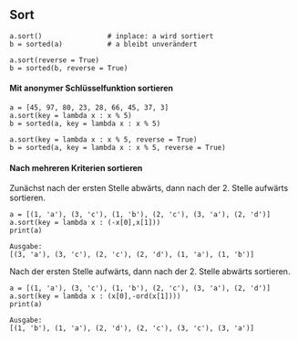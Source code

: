 ## Sort

```
a.sort()                # inplace: a wird sortiert
b = sorted(a)           # a bleibt unverändert

a.sort(reverse = True)
b = sorted(b, reverse = True)
```

#### Mit anonymer Schlüsselfunktion sortieren

``` 
a = [45, 97, 80, 23, 28, 66, 45, 37, 3]
a.sort(key = lambda x : x % 5)
b = sorted(a, key = lambda x : x % 5)

a.sort(key = lambda x : x % 5, reverse = True)
b = sorted(a, key = lambda x : x % 5, reverse = True)
```

#### Nach mehreren Kriterien sortieren

Zunächst nach der ersten Stelle abwärts, dann nach der 2. Stelle aufwärts sortieren.

``` 
a = [(1, 'a'), (3, 'c'), (1, 'b'), (2, 'c'), (3, 'a'), (2, 'd')]
a.sort(key = lambda x : (-x[0],x[1]))
print(a)

Ausgabe:
[(3, 'a'), (3, 'c'), (2, 'c'), (2, 'd'), (1, 'a'), (1, 'b')]
```

Nach der ersten Stelle aufwärts, dann nach der 2. Stelle abwärts sortieren.

``` 
a = [(1, 'a'), (3, 'c'), (1, 'b'), (2, 'c'), (3, 'a'), (2, 'd')]
a.sort(key = lambda x : (x[0],-ord(x[1])))
print(a)

Ausgabe:
[(1, 'b'), (1, 'a'), (2, 'd'), (2, 'c'), (3, 'c'), (3, 'a')]
```
